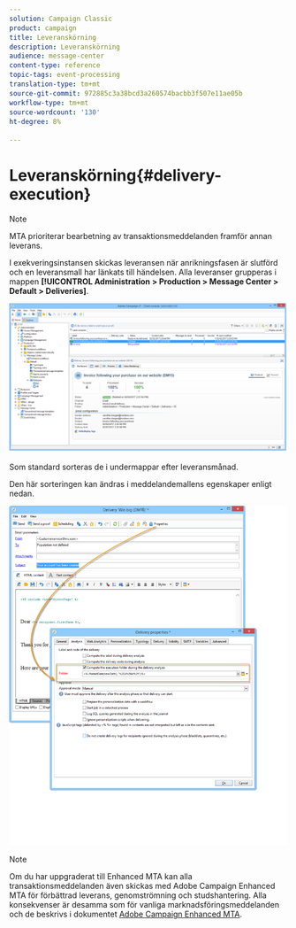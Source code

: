 ```yaml
---
solution: Campaign Classic
product: campaign
title: Leveranskörning
description: Leveranskörning
audience: message-center
content-type: reference
topic-tags: event-processing
translation-type: tm+mt
source-git-commit: 972885c3a38bcd3a260574bacbb3f507e11ae05b
workflow-type: tm+mt
source-wordcount: '130'
ht-degree: 8%

---
```



# Leveranskörning{#delivery-execution}

>[!NOTE]
>
>MTA prioriterar bearbetning av transaktionsmeddelanden framför annan leverans.

I exekveringsinstansen skickas leveransen när anrikningsfasen är slutförd och en leveransmall har länkats till händelsen. Alla leveranser grupperas i mappen **[!UICONTROL Administration > Production > Message Center > Default > Deliveries]**.

![](assets/messagecenter_deliveries_execinstances_001.png)

Som standard sorteras de i undermappar efter leveransmånad.

Den här sorteringen kan ändras i meddelandemallens egenskaper enligt nedan.

![](assets/messagecenter_deliveries_properties_001.png)

>[!NOTE]
>
>Om du har uppgraderat till Enhanced MTA kan alla transaktionsmeddelanden även skickas med Adobe Campaign Enhanced MTA för förbättrad leverans, genomströmning och studshantering. Alla konsekvenser är desamma som för vanliga marknadsföringsmeddelanden och de beskrivs i dokumentet [Adobe Campaign Enhanced MTA](https://helpx.adobe.com/se/campaign/kb/acc-campaign-enhanced-mta.html).